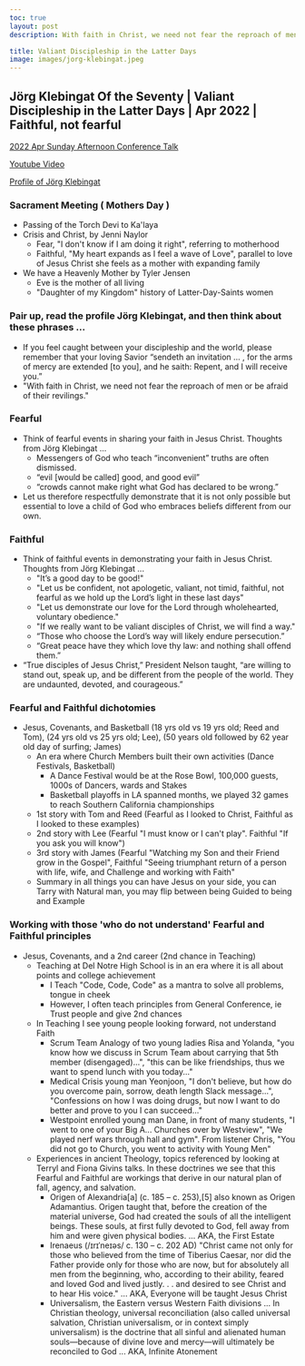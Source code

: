 ```yaml
---
toc: true
layout: post
description: With faith in Christ, we need not fear the reproach of men or be afraid of their revilings.

title: Valiant Discipleship in the Latter Days
image: images/jorg-klebingat.jpeg
---
```


## Jörg Klebingat Of the Seventy | Valiant Discipleship in the Latter Days | Apr 2022 | Faithful, not fearful

[2022 Apr Sunday Afternoon Conference Talk](https://www.churchofjesuschrist.org/study/general-conference/2022/04/53klebingat?lang=eng)

[Youtube Video](https://www.youtube.com/watch?v=HBv8FCzGBNQ)

[Profile of Jörg Klebingat](https://newsroom.churchofjesuschrist.org/article/elder-j%C3%B6rg-klebingat#:~:text=Elder%20J%C3%B6rg%20Klebingat%20was%20sustained,August%202014%20to%20August%202016.)

### Sacrament Meeting ( Mothers Day )
* Passing of the Torch Devi to Ka'laya
* Crisis and Christ, by Jenni Naylor
    * Fear, "I don't know if I am doing it right", referring to motherhood 
    * Faithful, "My heart expands as I feel a wave of Love", parallel to love of Jesus Christ she feels as a mother with expanding family
* We have a Heavenly Mother by Tyler Jensen
    * Eve is the mother of all living
    * "Daughter of my Kingdom" history of Latter-Day-Saints women

### Pair up, read the profile Jörg Klebingat, and then think about these phrases ...
* If you feel caught between your discipleship and the world, please remember that your loving Savior “sendeth an invitation … , for the arms of mercy are extended [to you], and he saith: Repent, and I will receive you.”
* "With faith in Christ, we need not fear the reproach of men or be afraid of their revilings."


### Fearful
* Think of fearful events in sharing your faith in Jesus Christ.  Thoughts from Jörg Klebingat ...
    * Messengers of God who teach “inconvenient” truths are often dismissed.
    * “evil [would be called] good, and good evil”
    * “crowds cannot make right what God has declared to be wrong.”
* Let us therefore respectfully demonstrate that it is not only possible but essential to love a child of God who embraces beliefs different from our own.


### Faithful
* Think of faithful events in demonstrating your faith in Jesus Christ.  Thoughts from Jörg Klebingat ...
    * "It’s a good day to be good!"
    * "Let us be confident, not apologetic, valiant, not timid, faithful, not fearful as we hold up the Lord’s light in these last days"
    * "Let us demonstrate our love for the Lord through wholehearted, voluntary obedience."
    * "If we really want to be valiant disciples of Christ, we will find a way."
    * “Those who choose the Lord’s way will likely endure persecution.”
    * “Great peace have they which love thy law: and nothing shall offend them.”
* “True disciples of Jesus Christ,” President Nelson taught, “are willing to stand out, speak up, and be different from the people of the world. They are undaunted, devoted, and courageous.”

### Fearful and Faithful dichotomies
* Jesus, Covenants, and Basketball (18 yrs old vs 19 yrs old; Reed and Tom), (24 yrs old vs 25 yrs old; Lee), (50 years old followed by 62 year old day of surfing; James)
    * An era where Church Members built their own activities (Dance Festivals, Basketball)
        * A Dance Festival would be at the Rose Bowl, 100,000 guests, 1000s of Dancers, wards and Stakes
        * Basketball playoffs in LA spanned months, we played 32 games to reach Southern California championships
    * 1st story with Tom and Reed (Fearful as I looked to Christ, Faithful as I looked to these examples)
    * 2nd story with Lee (Fearful "I must know or I can't play".  Faithful "If you ask you will know")
    * 3rd story with James (Fearful "Watching my Son and their Friend grow in the Gospel", Faithful "Seeing triumphant return of a person with life, wife, and Challenge and working with Faith"
    * Summary in all things you can have Jesus on your side, you can Tarry with Natural man, you may flip between being Guided to being and Example

### Working with those 'who do not understand' Fearful and Faithful principles
* Jesus, Covenants, and a 2nd career (2nd chance in Teaching)
    * Teaching at Del Notre High School is in an era where it is all about points and college achievement
        * I Teach "Code, Code, Code" as a mantra to solve all problems, tongue in cheek
        * However, I often teach principles from General Conference, ie Trust people and give 2nd chances
    * In Teaching I see young people looking forward, not understand Faith
        * Scrum Team Analogy of two young ladies Risa and Yolanda, "you know how we discuss in Scrum Team about carrying that 5th member (disengaged)...", "this can be like friendships, thus we want to spend lunch with you today..."
        * Medical Crisis young man Yeonjoon, "I don't believe, but how do you overcome pain, sorrow, death length Slack message...", "Confessions on how I was doing drugs, but now I want to do better and prove to you I can succeed..."
        * Westpoint enrolled young man Dane, in front of many students, "I went to one of your Big A... Churches over by Westview",  "We played nerf wars through hall and gym".  From listener Chris, "You did not go to Church, you went to activity with Young Men"
    * Experiences in ancient Theology, topics referenced by looking at Terryl and Fiona Givins talks.  In these doctrines we see that this Fearful and Faithful are workings that derive in our natural plan of fall, agency, and salvation.
        * Origen of Alexandria[a] (c. 185 – c. 253),[5] also known as Origen Adamantius. Origen taught that, before the creation of the material universe, God had created the souls of all the intelligent beings. These souls, at first fully devoted to God, fell away from him and were given physical bodies.  ... AKA, the First Estate
        * Irenaeus (/ɪrɪˈneɪəs/ c. 130 – c. 202 AD) "Christ came not only for those who believed from the time of Tiberius Caesar, nor did the Father provide only for those who are now, but for absolutely all men from the beginning, who, according to their ability, feared and loved God and lived justly. . . and desired to see Christ and to hear His voice."  ... AKA, Everyone will be taught Jesus Christ
        * Universalism, the Eastern versus Western Faith divisions ... In Christian theology, universal reconciliation (also called universal salvation, Christian universalism, or in context simply universalism) is the doctrine that all sinful and alienated human souls—because of divine love and mercy—will ultimately be reconciled to God ...   AKA, Infinite Atonement
        


